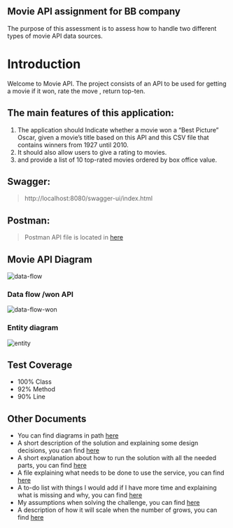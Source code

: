 ## Movie API assignment for BB company
The purpose of this assessment is to assess how to handle two different types of movie API data sources.

# Introduction
Welcome to Movie API.
The project consists of an API to be used for getting a movie if it won, rate the move , return top-ten.

## The main features of this application:
1. The application should Indicate whether a movie won a “Best Picture” Oscar, given a movie’s title based on this API and this CSV file that
   contains winners from 1927 until 2010.
2. It should also allow users to give a rating to movies.
3. and provide a list of 10 top-rated movies ordered by
    box office value.

## Swagger:
 > http://localhost:8080/swagger-ui/index.html

## Postman:
 > Postman API file is located in [here](postman/movie-api.postman_collection.json)

## Movie API Diagram

![data-flow](https://user-images.githubusercontent.com/8404721/194955295-3e279b9d-ccd0-4b51-81dc-ef69c99fd616.jpg)

### Data flow /won API

![data-flow-won](https://user-images.githubusercontent.com/8404721/195102785-21b86a33-458a-4dc9-b035-774f09ca0662.jpg)

### Entity diagram

![entity](https://user-images.githubusercontent.com/8404721/195184747-972367af-92ef-4ae2-a73f-c08892976c88.jpg)



## Test Coverage
* 100% Class
* 92% Method
* 90% Line

## Other Documents
* You can find diagrams in path [here](diagram)
* A short description of the solution and explaining some design decisions, you can find [here](solution.md)
* A short explanation about how to run the solution with all the needed parts, you can find [here](how_to_run.md)
* A file explaining what needs to be done to use the service, you can find [here](how_to_test.md)
* A to-do list with things I would add if I have more time and explaining what is missing and why, you can find [here](to_do.md)
* My assumptions when solving the challenge, you can find [here](assumptions.md)
* A description of how it will scale when the number of grows, you can find [here](scale.md)



